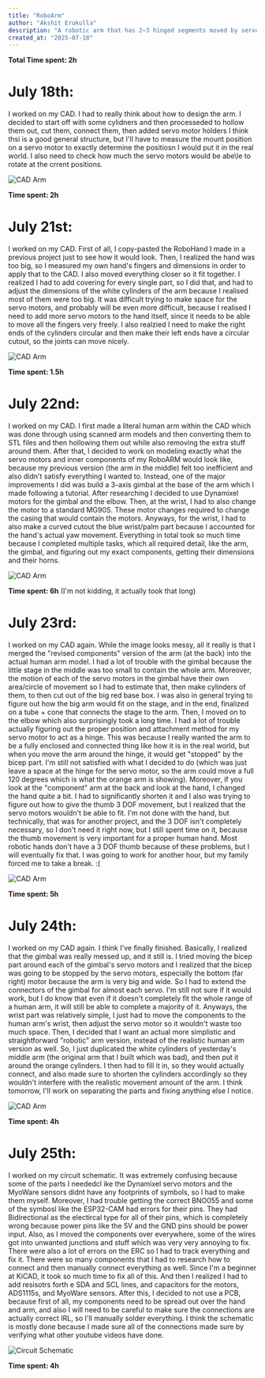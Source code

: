 ```yaml
---
title: "RoboArm"
author: "Akshit Erukulla"
description: "A robotic arm that has 2–3 hinged segments moved by servos or tendons, controlled by a microcontroller and EMG sensor for mind-control."
created_at: "2025-07-18"
---
```

**Total Time spent: 2h**

# July 18th:
I worked on my CAD. I had to really think about how to design the arm. I decided to start off with some cylidners and then processeded to hollow them out, cut them, connect them, then added servo motor holders I think thsi is a good general structure, but I'll have to measure the mount position on a servo motor to exactly determine the positiosn I would put it in the real world. I also need to check how much the servo motors would be abe\le to rotate at the crrent positions.

![CAD Arm](https://hc-cdn.hel1.your-objectstorage.com/s/v3/2e864bb8f16b1cca8659abd531553ba01220fb8a_cad_jy_18.png)

**Time spent: 2h**

# July 21st:
I worked on my CAD. First of all, I copy-pasted the RoboHand I made in a previous project just to see how it would look. Then, I realized the hand was too big, so I measured my own hand's fingers and dimensions in order to apply that to the CAD. I also moved everything closer so it fit together. I realized I had to add covering for every single part, so I did that, and had to adjust the dimensions of the white cylinders of the arm because I realised most of them were too big. It was difficult trying to make space for the servo motors, and probably will be even more difficult, because I realised I need to add more servo motors to the hand itself, since it needs to be able to move all the fingers very freely. 
I also realzied I need to make the right ends of the cylinders circular and then make their left ends have a circular cutout, so the joints can move nicely.

![CAD Arm](https://hc-cdn.hel1.your-objectstorage.com/s/v3/93613baa2f7cda7798a47aaf6605544a49b3bef3_image.png)

**Time spent: 1.5h**

# July 22nd:
I worked on my CAD. I first made a literal human arm within the CAD which was done through using scanned arm models and then converting them to STL files and then hollowing them out while also removing the extra stuff around them. After that, I decided to work on modeling exactly what the servo motors and inner components of my RoboARM would look like, because my previous version (the arm in the middle) felt too inefficient and also didn't satisfy everything I wanted to. Instead, one of the major improvements I did was build a 3-axis gimbal at the base of the arm which I made following a tutorial. After researching I decided to use Dynamixel motors for the gimbal and the elbow. Then, at the wrist, I had to also change the motor to a standard MG90S. These motor changes required to change the casing that would contain the motors. Anyways, for the wrist, I had to also make a curved cutout the blue wrist/palm part because I accounted for the hand's actual yaw movement.
Everything in total took so much time because I completed multiple tasks, which all required detail, like the arm, the gimbal, and figuring out my exact components, getting their dimensions and their horns.

![CAD Arm](https://hc-cdn.hel1.your-objectstorage.com/s/v3/97acb80c390be0719a95e994a2181757fff5a221_cad_jy22.png)

**Time spent: 6h** (I'm not kidding, it actually took that long)

# July 23rd:
I worked on my CAD again. While the image looks messy, all it really is that I merged the "revised components" version of the arm (at the back) into the actual human arm model. I had a lot of trouble with the gimbal because the little stage in the middle was too small to contain the whole arm. Moreover, the motion of each of the servo motors in the gimbal have their own area/circle of movement so I had to estimate that, then make cylinders of them, to then cut out of the big red base box. I was also in general trying to figure out how the big arm would fit on the stage, and in the end, finalized on a tube + cone that connects the stage to the arm. Then, I moved on to the elbow which also surprisingly took a long time. I had a lot of trouble actually figuring out the proper position and attachment method for my servo motor to act as a hinge. This was because I really wanted the arm to be a fully enclosed and connected thing like how it is in the real world, but when you move the arm around the hinge, it would get "stopped" by the bicep part. I'm still not satisfied with what I decided to do (which was just leave a space at the hinge for the servo motor, so the arm could move a full 120 degrees which is what the orange arm is showing).
Moreover, if you look at the "component" arm at the back and look at the hand, I changed the hand quite a bit. I had to significantly shorten it and I also was trying to figure out how to give the thumb 3 DOF movement, but I realized that the servo motors wouldn't be able to fit. I'm not done with the hand, but technically, that was for another project, and the 3 DOF isn't completely necessary, so I don't need it right now, but I still spent time on it, because the thumb movement is very important for a proper human hand. Most robotic hands don't have a 3 DOF thumb because of these problems, but I will eventually fix that.
I was going to work for another hour, but my family forced me to take a break. :(

![CAD Arm](https://hc-cdn.hel1.your-objectstorage.com/s/v3/2a9f5c28595686b27b55a0872b97e1e1f2864aa3_cad_jy_23.png)

**Time spent: 5h** 

# July 24th:
I worked on my CAD again. I think I've finally finished. Basically, I realized that the gimbal was really messed up, and it still is. I tried moving the bicep part around each of the gimbal's servo motors and I realized that the bicep was going to be stopped by the servo motors, especially the bottom (far right) motor because the arm is very big and wide. So I had to extend the connectors of the gimbal for almost each servo. I'm still not sure if it would work, but I do know that even if it doesn't completely fit the whole range of a human arm, it will still be able to complete a majority of it. Anyways, the wrist part was relatively simple, I just had to move the components to the human arm's wrist, then adjust the servo motor so it wouldn't waste too much space.
Then, I decided that I want an actual more simplistic and straightforward "robotic" arm version, instead of the realistic human arm version as well. So, I just duplicated the white cylinders of yesterday's middle arm (the original arm that I built which was bad), and then put it around the orange cylinders. I then had to fill it in, so they would actually connect, and also made sure to shorten the cylinders accordingly so they wouldn't interfere with the realistic movement amount of the arm.
I think tomorrow, I'll work on separating the parts and fixing anything else I notice.

![CAD Arm](https://hc-cdn.hel1.your-objectstorage.com/s/v3/0667d4082a4b8ca22801f61ec70032863b29ee40_cad_jy24.png)

**Time spent: 4h** 

# July 25th:
I worked on my circuit schematic. It was extremely confusing because some of the parts I neededcl ike the Dynamixel servo motors and the MyoWare sensors didnt have any footprints of  symbols, so I had to make them myself. Moreover, I had trouble getting the correct BNO055 and some of the symbosl like the ESP32-CAM had errors for their pins. They had Bidirectional as the electircal type for all of their pins, which is completely wrong because power pins like the 5V and the GND pins should be power input. Also, as I moved the components over everywhere, some of the wires got into unwanted junctions and stuff which was very very annoying to fix. There were also a lot of errors on the ERC so I had to track everything and fix it. There were so many components that I had to research how to connect and then manually connect everything as well. Since I'm a beginner at KiCAD, it took so much time to fix all of this.
And then I realized I had to add resisotrs forth e SDA and SCL lines, and capacitors for the motors, ADS1115s, and MyoWare sensors. 
After this, I decided to not use a PCB, because first of all, my components need to be spread out over the hand and arm, and also I will need to be careful to make sure the connections are actually correct IRL, so I'll manually solder everything.
I think the schematic is mostly done because I made sure all of the connections made sure by verifying what other youtube videos have done.

![Circuit Schematic](https://hc-cdn.hel1.your-objectstorage.com/s/v3/09242684435c8adfca3481af5a91649d5c3d4354_schematic_jy25.png)

**Time spent: 4h** 